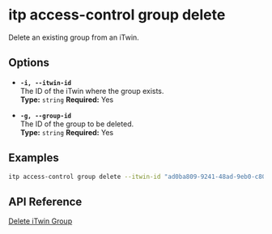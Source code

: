 # itp access-control group delete

Delete an existing group from an iTwin.

## Options

- **`-i, --itwin-id`**  
  The ID of the iTwin where the group exists.  
  **Type:** `string` **Required:** Yes

- **`-g, --group-id`**  
  The ID of the group to be deleted.  
  **Type:** `string` **Required:** Yes

## Examples

```bash
itp access-control group delete --itwin-id "ad0ba809-9241-48ad-9eb0-c8038c1a1d51" --group-id "bf4d8b36-25d7-4b72-b38b-12c1f0325f42"
```

## API Reference

[Delete iTwin Group](https://developer.bentley.com/apis/access-control-v2/operations/delete-itwin-group/)
